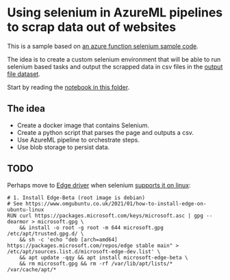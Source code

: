 # Using selenium in AzureML pipelines to scrap data out of websites

This is a sample based on [an azure function selenium sample code](https://github.com/rebremer/azure-function-selenium). 

The idea is to create a custom selenium environment that will be able to run selenium based tasks and output the scrapped data in csv files in the [output file dataset](https://docs.microsoft.com/en-us/python/api/azureml-core/azureml.data.outputfiledatasetconfig).

Start by reading the [notebook in this folder](Selenium_based_azureml_tasks.ipynb).

## The idea

- Create a docker image that contains Selenium.
- Create a python script that parses the page and outputs a csv.
- Use AzureML pipeline to orchestrate steps.
- Use blob storage to persist data.

## TODO

Perhaps move to [Edge driver](https://docs.microsoft.com/en-us/microsoft-edge/webdriver-chromium/?tabs=python) when selenium [supports it on linux](https://www.selenium.dev/documentation/en/webdriver/driver_requirements/):

```
# 1. Install Edge-Beta (root image is debian)
# See https://www.omgubuntu.co.uk/2021/01/how-to-install-edge-on-ubuntu-linux
RUN curl https://packages.microsoft.com/keys/microsoft.asc | gpg --dearmor > microsoft.gpg \
    && install -o root -g root -m 644 microsoft.gpg /etc/apt/trusted.gpg.d/ \
    && sh -c 'echo "deb [arch=amd64] https://packages.microsoft.com/repos/edge stable main" > /etc/apt/sources.list.d/microsoft-edge-dev.list' \
    && apt update -qqy && apt install microsoft-edge-beta \
    && rm microsoft.gpg && rm -rf /var/lib/apt/lists/* /var/cache/apt/*
```

